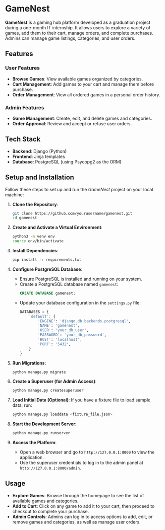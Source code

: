 # GameNest

**GameNest** is a gaming hub platform developed as a graduation project during a one-month IT internship. It allows users to explore a variety of games, add them to their cart, manage orders, and complete purchases. Admins can manage game listings, categories, and user orders.

## Features

### User Features
- **Browse Games**: View available games organized by categories.
- **Cart Management**: Add games to your cart and manage them before purchase.
- **Order Management**: View all ordered games in a personal order history.

### Admin Features
- **Game Management**: Create, edit, and delete games and categories.
- **Order Approval**: Review and accept or refuse user orders.

## Tech Stack

- **Backend**: Django (Python)
- **Frontend**: Jinja templates
- **Database**: PostgreSQL (using Psycopg2 as the ORM)

## Setup and Installation

Follow these steps to set up and run the *GameNest* project on your local machine:

1. **Clone the Repository**:
    ```bash
    git clone https://github.com/yourusername/gamenest.git
    cd gamenest
    ```

2. **Create and Activate a Virtual Environment**:
    ```bash
    python3 -m venv env
    source env/bin/activate
    ```

3. **Install Dependencies**:
    ```bash
    pip install -r requirements.txt
    ```

4. **Configure PostgreSQL Database**:
    - Ensure PostgreSQL is installed and running on your system.
    - Create a PostgreSQL database named `gamenest`:
      ```sql
      CREATE DATABASE gamenest;
      ```
    - Update your database configuration in the `settings.py` file:
      ```python
      DATABASES = {
          'default': {
              'ENGINE': 'django.db.backends.postgresql',
              'NAME': 'gamenest',
              'USER': 'your_db_user',
              'PASSWORD': 'your_db_password',
              'HOST': 'localhost',
              'PORT': '5432',
          }
      }
      ```

5. **Run Migrations**:
    ```bash
    python manage.py migrate
    ```

6. **Create a Superuser (for Admin Access)**:
    ```bash
    python manage.py createsuperuser
    ```

7. **Load Initial Data (Optional)**:
    If you have a fixture file to load sample data, run:
    ```bash
    python manage.py loaddata <fixture_file.json>
    ```

8. **Start the Development Server**:
    ```bash
    python manage.py runserver
    ```

9. **Access the Platform**:
    - Open a web browser and go to `http://127.0.0.1:8000` to view the application.
    - Use the superuser credentials to log in to the admin panel at `http://127.0.0.1:8000/admin`.

## Usage

- **Explore Games**: Browse through the homepage to see the list of available games and categories.
- **Add to Cart**: Click on any game to add it to your cart, then proceed to checkout to complete your purchase.
- **Admin Controls**: Admins can log in to access options to add, edit, or remove games and categories, as well as manage user orders.

